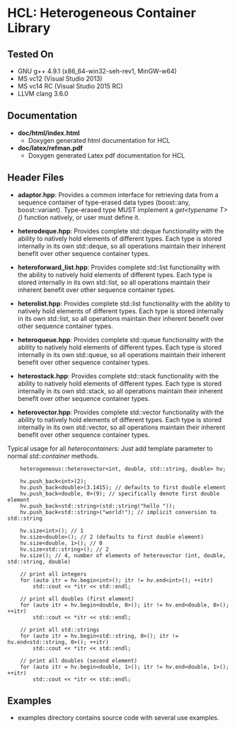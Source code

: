 # HCL: Heterogeneous Container Library

## Tested On
* GNU g++ 4.9.1 (x86_64-win32-seh-rev1, MinGW-w64)
* MS vc12 (Visual Studio 2013)
* MS vc14 RC (Visual Studio 2015 RC)
* LLVM clang 3.6.0


## Documentation

* **doc/html/index.html**
    * Doxygen generated html documentation for HCL
* **doc/latex/refman.pdf**
    * Doxygen generated Latex pdf documentation for HCL


## Header Files
* **adaptor.hpp**:
   Provides a common interface for retrieving data from a sequence
   container of type-erased data types (boost::any, boost::variant).
   Type-erased type MUST implement a *get\<typename T\>()* function natively,
   or user must define it.

* **heterodeque.hpp**:
   Provides complete std::deque functionality with the ability to natively
   hold elements of different types.  Each type is stored internally in its
   own std::deque, so all operations maintain their inherent benefit over other
   sequence container types.

* **heteroforward_list.hpp**:
   Provides complete std::list functionality with the ability to natively
   hold elements of different types.  Each type is stored internally in its
   own std::list, so all operations maintain their inherent benefit over other
   sequence container types.
   
* **heterolist.hpp**:
   Provides complete std::list functionality with the ability to natively
   hold elements of different types.  Each type is stored internally in its
   own std::list, so all operations maintain their inherent benefit over other
   sequence container types.

* **heteroqueue.hpp**:
   Provides complete std::queue functionality with the ability to natively
   hold elements of different types.  Each type is stored internally in its
   own std::queue, so all operations maintain their inherent benefit over other
   sequence container types.

* **heterostack.hpp**:
   Provides complete std::stack functionality with the ability to natively
   hold elements of different types.  Each type is stored internally in its
   own std::stack, so all operations maintain their inherent benefit over other
   sequence container types.

* **heterovector.hpp**:
   Provides complete std::vector functionality with the ability to natively
   hold elements of different types.  Each type is stored internally in its
   own std::vector, so all operations maintain their inherent benefit over other
   sequence container types.

Typical usage for all *heterocontainers*:
     Just add template parameter to normal *std::container* methods.

        heterogeneous::heterovector<int, double, std::string, double> hv;

        hv.push_back<int>(2);
        hv.push_back<double>(3.1415); // defaults to first double element
        hv.push_back<double, 0>(9); // specifically denote first double element
        hv.push_back<std::string>(std::string("hello "));
        hv.push_back<std::string>("world!"); // implicit conversion to std::string

        hv.size<int>(); // 1
        hv.size<double>(); // 2 (defaults to first double element)
        hv.size<double, 1>(); // 0
        hv.size<std::string>(); // 2
        hv.size(); // 4, number of elements of heterovector (int, double, std::string, double)

        // print all integers
        for (auto itr = hv.begin<int>(); itr != hv.end<int>(); ++itr)
            std::cout << *itr << std::endl;

        // print all doubles (first element)
        for (auto itr = hv.begin<double, 0>(); itr != hv.end<double, 0>(); ++itr)
            std::cout << *itr << std::endl;

        // print all std::strings
        for (auto itr = hv.begin<std::string, 0>(); itr != hv.end<std::string, 0>(); ++itr)
            std::cout << *itr << std::endl;

        // print all doubles (second element)
        for (auto itr = hv.begin<double, 1>(); itr != hv.end<double, 1>(); ++itr)
            std::cout << *itr << std::endl;


## Examples
* examples directory contains source code with several use examples.